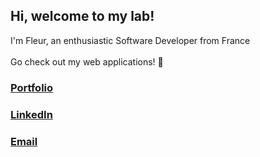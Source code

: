 ## Hi, welcome to my lab!
 
I'm Fleur, an enthusiastic Software Developer from France <br> <br>
Go check out my web applications! 🤗 <br>
 
### [Portfolio](https://www.fleurdalle.com/)
### [LinkedIn]()
### [Email](mailto:fleur.dalle@hotmail.com)

